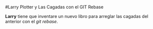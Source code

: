 #Larry Plotter y Las Cagadas con el GIT Rebase

**Larry** tiene que inventare un nuevo libro para arreglar las cagadas del anterior con el *git rebase*.

